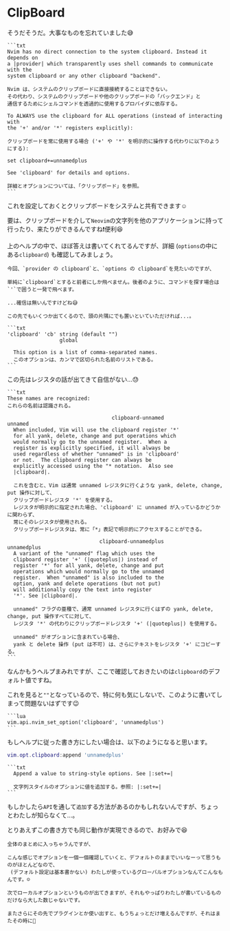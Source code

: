 # ClipBoard

そうだそうだ。大事なものを忘れていました😅

~~~admonish info title=":h clipboard"
```txt
Nvim has no direct connection to the system clipboard. Instead it depends on
a |provider| which transparently uses shell commands to communicate with the
system clipboard or any other clipboard "backend".

Nvim は、システムのクリップボードに直接接続することはできない。
その代わり、システムのクリップボードや他のクリップボードの「バックエンド」と
通信するためにシェルコマンドを透過的に使用するプロバイダに依存する。

To ALWAYS use the clipboard for ALL operations (instead of interacting with
the '+' and/or '*' registers explicitly):

クリップボードを常に使用する場合 ('+' や '*' を明示的に操作する代わりに以下のようにする):

set clipboard+=unnamedplus

See 'clipboard' for details and options.

詳細とオプションについては、「クリップボード」を参照。
```
~~~

これを設定しておくとクリップボードをシステムと共有できます☺️

要は、クリップボードを介して`Neovim`の文字列を他のアプリケーションに持って行ったり、来たりができるんですね❗便利😆

上のヘルプの中で、ほぼ答えは書いてくれてるんですが、詳細 (`options`の中にある`clipboard`) も確認してみましょう。

```admonish tip
今回、`provider の clipboard`と、`options の clipboard`を見たいのですが、

単純に`clipboard`とすると前者にしか飛べません。後者のように、コマンドを探す場合は`'`で囲うと一発で飛べます。

...確信は無いんですけどね😅

この先でもいくつか出てくるので、頭の片隅にでも置いといていただければ...。
```

~~~admonish info title=":h 'clipboard'"
```txt
'clipboard' 'cb' string	(default "")
                 global

  This option is a list of comma-separated names.
  このオプションは、カンマで区切られた名前のリストである。
```
~~~

この先はレジスタの話が出てきて自信がない...😓

~~~admonish info title="unnamed / unnamedplus", collapsible=true
```txt
These names are recognized:
これらの名前は認識される。

                                  clipboard-unnamed
unnamed
  When included, Vim will use the clipboard register '*'
  for all yank, delete, change and put operations which
  would normally go to the unnamed register.  When a
  register is explicitly specified, it will always be
  used regardless of whether "unnamed" is in 'clipboard'
  or not.  The clipboard register can always be
  explicitly accessed using the "* notation.  Also see
  |clipboard|.

  これを含むと、Vim は通常 unnamed レジスタに行くような yank, delete, change, put 操作に対して、
  クリップボードレジスタ '*' を使用する。
  レジスタが明示的に指定された場合、'clipboard' に unnamed が入っているかどうかに関わらず、
  常にそのレジスタが使用される。
  クリップボードレジスタは、常に「*」表記で明示的にアクセスすることができる。

                              clipboard-unnamedplus
unnamedplus
  A variant of the "unnamed" flag which uses the
  clipboard register '+' (|quoteplus|) instead of
  register '*' for all yank, delete, change and put
  operations which would normally go to the unnamed
  register.  When "unnamed" is also included to the
  option, yank and delete operations (but not put)
  will additionally copy the text into register
  '*'. See |clipboard|.

  unnamed" フラグの亜種で、通常 unnamed レジスタに行くはずの yank, delete, change, put 操作すべてに対して、
  レジスタ '*' の代わりにクリップボードレジスタ '+' (|quoteplus|) を使用する。

  unnamed" がオプションに含まれている場合、
  yank と delete 操作 (put は不可) は、さらにテキストをレジスタ '+' にコピーする。
```
~~~

なんかもうヘルプまみれですが、ここで確認しておきたいのは`clipboard`のデフォルト値ですね。

これを見ると`""`となっているので、特に何も気にしないで、このように書いてしまって問題ないはずです😉

~~~admonish example title="options.lua"
```lua
vim.api.nvim_set_option('clipboard', 'unnamedplus')
```
~~~

もしヘルプに従った書き方にしたい場合は、以下のようになると思います。

```lua
vim.opt.clipboard:append 'unnamedplus'
```

~~~admonish info title=":h vim.opt:append()"
```txt
  Append a value to string-style options. See |:set+=|

  文字列スタイルのオプションに値を追加する。参照: |:set+=|
```
~~~

もしかしたら`API`を通して`追加`する方法があるのかもしれないんですが、ちょっとわたしが知らなくて...。

とりあえずこの書き方でも同じ動作が実現できるので、お好みで😆

```admonish success
全体のまとめに入っちゃうんですが、

こんな感じでオプションを一個一個確認していくと、デフォルトのままでいいなーって思うものがほとんどなので、
 (デフォルト設定は基本書かない) わたしが使っているグローバルオプションなんてこんなもんです。☺️

次でローカルオプションというものが出てきますが、それもやっぱりわたしが書いているものだけなら大した数じゃないです。

またさらにその先でプラグインとか使い出すと、もうちょっとだけ増えるんですが、それはまたその時に🤗
```

